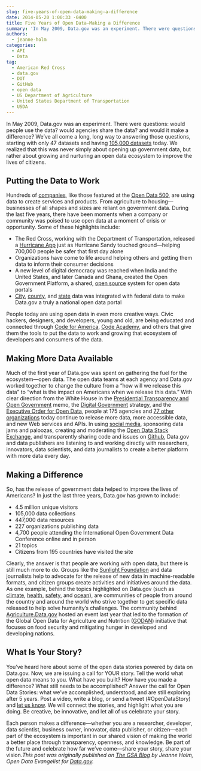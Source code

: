 ```yaml
---
slug: five-years-of-open-data-making-a-difference
date: 2014-05-20 1:00:33 -0400
title: Five Years of Open Data—Making a Difference
summary: 'In May 2009, Data.gov was an experiment. There were questions: would people use the data? would agencies share the data? and would it make a difference? We’ve all come a long, long way to answering those questions, starting with only 47 datasets and having 105,000 datasets today. We realized that this was never simply about'
authors:
  - jeanne-holm
categories:
  - API
  - Data
tag:
  - American Red Cross
  - data.gov
  - DOT
  - GitHub
  - open data
  - US Department of Agriculture
  - United States Department of Transportation
  - USDA
---
```


In May 2009, Data.gov was an experiment. There were questions: would people use the data? would agencies share the data? and would it make a difference? We’ve all come a long, long way to answering those questions, starting with only 47 datasets and having [105,000 datasets](http://catalog.data.gov/) today. We realized that this was never simply about opening up government data, but rather about growing and nurturing an open data ecosystem to improve the lives of citizens.

## Putting the Data to Work

Hundreds of [companies](http://www.data.gov/impact/), like those featured at the [Open Data 500](http://opendata500.com/), are using data to create services and products. From agriculture to housing—businesses of all shapes and sizes are reliant on government data. During the last five years, there have been moments when a company or community was poised to use open data at a moment of crisis or opportunity. Some of these highlights include:

  * The Red Cross, working with the Department of Transportation, released a [Hurricane App](http://www.redcross.org/mobile-apps/hurricane-app) just as Hurricane Sandy touched ground—helping 700,000 people be safer that first day alone
  * Organizations have come to life around helping others and getting them data to inform their consumer decisions
  * A new level of digital democracy was reached when India and the United States, and later Canada and Ghana, created the Open Government Platform, a shared, [open source](http://ogpl.github.io/about/governance-en.html) system for open data portals
  * [City](http://catalog.data.gov/dataset?organization_type=City+Government&_organization_type_limit=0), [county](http://catalog.data.gov/dataset?organization_type=County+Government&_organization_type_limit=0), and [state](http://catalog.data.gov/dataset?organization_type=State+Government) data was integrated with federal data to make Data.gov a truly a national open data portal

People today are using open data in even more creative ways. Civic hackers, designers, and developers, young and old, are being educated and connected through [Code for America](http://codeforamerica.org/), [Code Academy](http://www.codecademy.com/), and others that give them the tools to put the data to work and growing that ecosystem of developers and consumers of the data.

## Making More Data Available

Much of the first year of Data.gov was spent on gathering the fuel for the ecosystem—open data. The open data teams at each agency and Data.gov worked together to change the culture from a “how will we release this data” to “what is the impact on Americans when we release this data.” With clear direction from the White House in the <a href="http://www.whitehouse.gov/the_press_office/Transparency_and_Open_Government/" target="_blank">Presidential Transparency and Open Government</a> memo, the <a href="http://www.whitehouse.gov/sites/default/files/omb/egov/digital-government/digital-government.html" target="_blank">Digital Government</a> strategy, and the <a href="http://www.whitehouse.gov/the-press-office/2013/05/09/executive-order-making-open-and-machine-readable-new-default-government-" target="_blank">Executive Order for Open Data</a>, people at 175 agencies and <a href="http://catalog.data.gov/organization" target="_blank">77 other organizations</a> today continue to release more data, more accessible data, and new Web services and APIs. In using <a href="http://twitter.com/usdatagov" target="_blank">social media</a>, sponsoring data jams and paloozas, creating and moderating the <a href="http://opendata.stackexchange.com/" target="_blank">Open Data Stack Exchange</a>, and transparently sharing code and issues on <a href="https://github.com/GSA/data.gov" target="_blank">Github</a>, Data.gov and data publishers are listening to and working directly with researchers, innovators, data scientists, and data journalists to create a better platform with more data every day.

## Making a Difference

So, has the release of government data helped to improve the lives of Americans? In just the last three years, Data.gov has grown to include:

  * 4.5 million unique visitors
  * 105,000 data collections
  * 447,000 data resources
  * 227 organizations publishing data
  * 4,700 people attending the International Open Government Data Conference online and in person
  * 21 topics
  * Citizens from 195 countries have visited the site

Clearly, the answer is that people are working with open data, but there is still much more to do. Groups like the <a href="http://sunlightfoundation.com/" target="_blank">Sunlight Foundation</a> and data journalists help to advocate for the release of new data in machine-readable formats, and citizen groups create activities and initiatives around the data. As one example, behind the topics highlighted on Data.gov (such as <a href="http://climate.data.gov/" target="_blank">climate</a>, <a href="http://health.data.gov/" target="_blank">health</a>, <a href="http://safety.data.gov/" target="_blank">safety</a>, and <a href="http://ocean.data.gov/" target="_blank">ocean</a>), are communities of people from around the country and around the world who strive together to get specific data released to help solve humanity’s challenges. The community behind <a href="http://agriculture.data.gov/" target="_blank">Agriculture.Data.gov</a> hosted an event last year that led to the formation of the Global Open Data for Agriculture and Nutrition (<a href="http://godan.info/" target="_blank">GODAN</a>) initiative that focuses on food security and mitigating hunger in developed and developing nations.

## What Is Your Story?

You’ve heard here about some of the open data stories powered by data on Data.gov. Now, we are issuing a call for YOUR story. Tell the world what open data means to you. What have you built? How have you made a difference? What still needs to be accomplished? Answer the call for Open Data Stories: what we’ve accomplished, understood, and are still exploring after 5 years. Post a video, write a blog, or send a tweet (#OpenDataStory) and <a href="https://www.data.gov/contact" target="_blank">let us know</a>. We will connect the stories, and highlight what you are doing. Be creative, be innovative, and let all of us celebrate your story.

Each person makes a difference—whether you are a researcher, developer, data scientist, business owner, innovator, data publisher, or citizen—each part of the ecosystem is important in our shared vision of making the world a better place through transparency, openness, and knowledge. Be part of the future and celebrate how far we’ve come—share your story, share your vision._This post was originally published on [The GSA Blog](http://gsablogs.gsa.gov/gsablog/2014/05/20/five-years-of-open-data-making-a-difference/) by Jeanne Holm, Open Data Evangelist for [Data.gov](http://www.data.gov/)._
